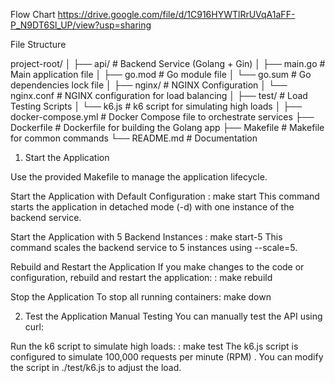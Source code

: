 Flow Chart
https://drive.google.com/file/d/1C916HYWTlRrUVqA1aFF-P_N9DT6Sl_UP/view?usp=sharing

File Structure

project-root/
│
├── api/ # Backend Service (Golang + Gin)
│ ├── main.go # Main application file
│ ├── go.mod # Go module file
│ └── go.sum # Go dependencies lock file
│
├── nginx/ # NGINX Configuration
│ └── nginx.conf # NGINX configuration for load balancing
│
├── test/ # Load Testing Scripts
│ └── k6.js # k6 script for simulating high loads
│
├── docker-compose.yml # Docker Compose file to orchestrate services
├── Dockerfile # Dockerfile for building the Golang app
├── Makefile # Makefile for common commands
└── README.md # Documentation

1. Start the Application

Use the provided Makefile to manage the application lifecycle.

Start the Application with Default Configuration
: make start
This command starts the application in detached mode (-d) with one instance of the backend service.

Start the Application with 5 Backend Instances
: make start-5
This command scales the backend service to 5 instances using --scale=5.

Rebuild and Restart the Application
If you make changes to the code or configuration, rebuild and restart the application:
: make rebuild

Stop the Application
To stop all running containers:
make down

2. Test the Application
   Manual Testing
   You can manually test the API using curl:

Run the k6 script to simulate high loads:
: make test
The k6.js script is configured to simulate 100,000 requests per minute (RPM) . You can modify the script in ./test/k6.js to adjust the load.
